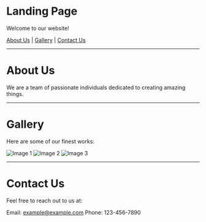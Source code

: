 # Landing Page

Welcome to our website!

[About Us](about.md) | [Gallery](gallery.md) | [Contact Us](contact.md)

---

# About Us

We are a team of passionate individuals dedicated to creating amazing things.

---

# Gallery

Here are some of our finest works:

![Image 1](image1.jpg)
![Image 2](image2.jpg)
![Image 3](image3.jpg)

---

# Contact Us

Feel free to reach out to us at:

Email: example@example.com
Phone: 123-456-7890
